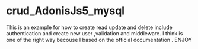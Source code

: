 # crud_AdonisJs5_mysql
This is an example for how to create read update and delete  include authentication and create new user ,validation and middleware. I think is one of the right way becouse I based on the official documentation . ENJOY
